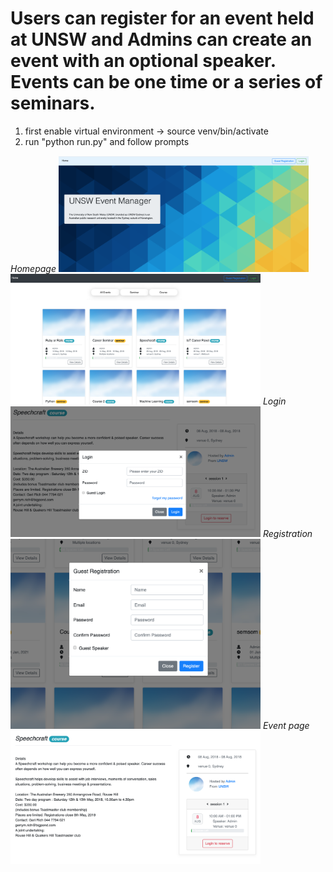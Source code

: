 # Users can register for an event held at UNSW and Admins can create an event with an optional speaker. Events can be one time or a series of seminars. 
1. first enable virtual environment -> source venv/bin/activate
2. run "python run.py" and follow prompts

*Homepage*
<img src="Screen Shot 2020-02-18 at 12.47.44 pm.png" alt="Homepage" style="width: 400px;"/>
<img src="Screen Shot 2020-02-18 at 12.46.52 pm.png" alt="Homepage" style="width: 400px;"/>
*Login*
<img src="Screen Shot 2020-02-18 at 12.47.32 pm.png" alt="Login" style="width: 400px;"/>
*Registration*
<img src="Screen Shot 2020-02-18 at 12.47.19 pm.png" alt="Registration" style="width: 400px;"/>
*Event page*
<img src="Screen Shot 2020-02-18 at 12.47.05 pm.png" alt="Eventpage" style="width: 400px;"/>
